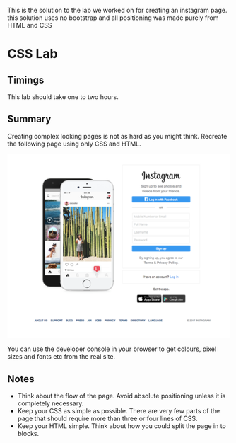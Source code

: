 This is the solution to the lab we worked on for creating an instagram page.
this solution uses no bootstrap and all positioning was made purely from HTML and CSS



# CSS Lab

## Timings

This lab should take one to two hours.

## Summary

Creating complex looking pages is not as hard as you might think. Recreate the following page using only CSS and HTML.

![Image of instagram login page](instagram.png)

You can use the developer console in your browser to get colours, pixel sizes and fonts etc from the real site.


## Notes

* Think about the flow of the page. Avoid absolute positioning unless it is completely necessary.
* Keep your CSS as simple as possible. There are very few parts of the page that should require more than three or four lines of CSS.
* Keep your HTML simple. Think about how you could split the page in to blocks.
